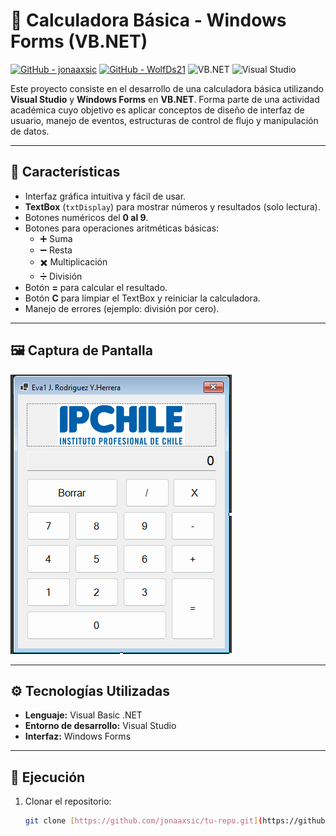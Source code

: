 # 🧮 Calculadora Básica - Windows Forms (VB.NET)

[![GitHub - jonaaxsic](https://img.shields.io/badge/GitHub-jonaaxsic-black?logo=github)](https://github.com/jonaaxsic)
[![GitHub - WolfDs21](https://img.shields.io/badge/GitHub-WolfDs21-black?logo=github)](https://github.com/WolfDs21)
![VB.NET](https://img.shields.io/badge/VB.NET-512BD4?logo=.net&logoColor=white)
![Visual Studio](https://img.shields.io/badge/Visual%20Studio-5C2D91?logo=visualstudio&logoColor=white)

Este proyecto consiste en el desarrollo de una calculadora básica utilizando **Visual Studio** y **Windows Forms** en **VB.NET**. Forma parte de una actividad académica cuyo objetivo es aplicar conceptos de diseño de interfaz de usuario, manejo de eventos, estructuras de control de flujo y manipulación de datos.

---

## 📌 Características

- Interfaz gráfica intuitiva y fácil de usar.
- **TextBox** (`txtDisplay`) para mostrar números y resultados (solo lectura).
- Botones numéricos del **0 al 9**.
- Botones para operaciones aritméticas básicas:
  - ➕ Suma
  - ➖ Resta
  - ✖️ Multiplicación
  - ➗ División
- Botón **=** para calcular el resultado.
- Botón **C** para limpiar el TextBox y reiniciar la calculadora.
- Manejo de errores (ejemplo: división por cero).

---

## 🖼️ Captura de Pantalla


![Interfaz de Calculadora Básica](img/interfascalculadora.png)

---

## ⚙️ Tecnologías Utilizadas

- **Lenguaje:** Visual Basic .NET
- **Entorno de desarrollo:** Visual Studio
- **Interfaz:** Windows Forms

---

## 🚀 Ejecución

1. Clonar el repositorio:
   ```bash
   git clone [https://github.com/jonaaxsic/tu-repo.git](https://github.com/jonaaxsic/tu-repo.git)

